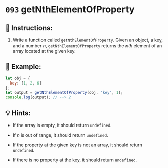 # `093` getNthElementOfProperty 

## 📝 Instructions: 

1. Write a function called `getNthElementOfProperty`. Given an object, a key, and a number *n*, `getNthElementOfProperty` returns the *nth* element of an array located at the given key.

## 📎 Example:

```js
let obj = {
  key: [1, 2, 6]
};
let output = getNthElementOfProperty(obj, 'key', 1);
console.log(output); // --> 2
```

## 💡 Hints:

+ If the array is empty, it should return `undefined`.

+ If *n* is out of range, it should return `undefined`.

+ If the property at the given key is not an array, it should return `undefined`.

+ If there is no property at the key, it should return `undefined`.
